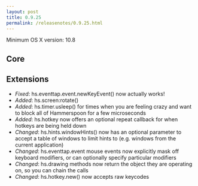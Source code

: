 ```yaml
---
layout: post
title: 0.9.25
permalink: /releasenotes/0.9.25.html
---
```


Minimum OS X version: 10.8

## Core

## Extensions
 * *Fixed*: hs.eventtap.event.newKeyEvent() now actually works!
 * *Added*: hs.screen:rotate()
 * *Added*: hs.timer.usleep() for times when you are feeling crazy and want to block all of Hammerspoon for a few microseconds
 * *Added*: hs.hotkey now offers an optional repeat callback for when hotkeys are being held down
 * *Changed*: hs.hints.windowHints() now has an optional parameter to accept a table of windows to limit hints to (e.g. windows from the current application)
 * *Changed*: hs.eventtap.event mouse events now explicitly mask off keyboard modifiers, or can optionally specify particular modifiers
 * *Changed*: hs.drawing methods now return the object they are operating on, so you can chain the calls
 * *Changed*: hs.hotkey.new() now accepts raw keycodes
